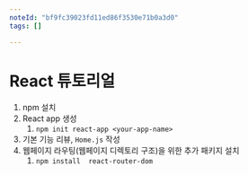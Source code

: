 ```yaml
---
noteId: "bf9fc39023fd11ed86f3530e71b0a3d0"
tags: []

---
```


# React 튜토리얼

1. npm 설치
2. React app 생성
   1. `npm init react-app <your-app-name>`
3. 기본 기능 리뷰, `Home.js` 작성
4. 웹페이지 라우팅(웹페이지 디렉토리 구조)을 위한 추가 패키지 설치
   1. `npm install  react-router-dom`